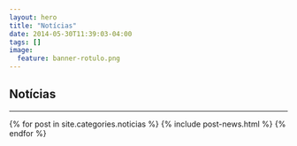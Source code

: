 ```yaml
---
layout: hero
title: "Notícias"
date: 2014-05-30T11:39:03-04:00
tags: []
image:
  feature: banner-rotulo.png
---
```

<article>
  <div class="page-title">
    <h1>Notícias</h1>
    <hr />
  </div>
  <div class="tiles row">
    {% for post in site.categories.noticias %}
      {% include post-news.html %}
    {% endfor %}
  </div>
</article>